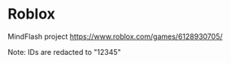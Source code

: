 # Roblox
MindFlash project
https://www.roblox.com/games/6128930705/

Note: IDs are redacted to "12345"
